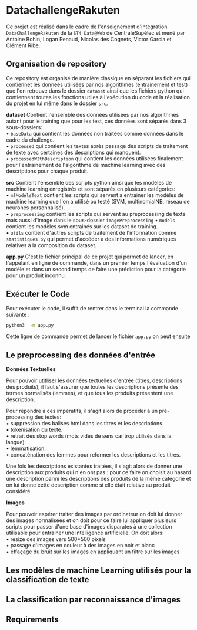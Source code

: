 # DatachallengeRakuten

Ce projet est réalisé dans le cadre de l'enseignement d'intégration `DataChallengeRakuten` de la `ST4 Data@Web` de CentraleSupélec et mené par Antoine Bohin, Logan Renaud, Nicolas des Cognets, Victor Garcia et Clément Ribe. 

## Organisation de repository 

Ce repository est organisé de manière classique en séparant les fichiers qui contiennet les données utilisées par nos algorithmes (entrainement et test) que l'on retrouve dans le dossier `dataset` ainsi que les fichiers python qui contiennent toutes les fonctions utiles à l'exécution du code et la réalisation du projet en lui même dans le dossier `src`. 

**dataset**
Contient l'ensemble des données utilisées par nos algorithmes autant pour le training que pour les test, ces données sont séparés dans 3 sous-dossiers:  
    • `baseData` qui contient les données non traitées comme données dans le cadre du challenge.  
    • `processed` qui contient les textes après passage des scripts de traitement de texte avec certaines des descriptions qui manquent.   
    • `processedWIthDescription` qui contient les données utilisées finalement pour l'entrainement de l'algorithme de machine learning avec des descriptions pour chaque produit.  

**src**
Contient l'ensemble des scripts python ainsi que les modèles de machine learning enregistrés et sont séparés en plusieurs catégories:  
    • `mlModelsText` contient les scripts qui servent à entrainer les modèles de machine learning que l'on a utilisé ou testé (SVM, multinomialNB, réseau de neurones personnalisé).  
    • `preprocessing` contient les scripts qui servent au preprocessing de texte mais aussi d'image dans le sous-dossier `imagePreprocessing`
    • `models` contient les modèles svm entrainés sur les dataset de training.  
    • `utils` contient d'autres scripts de traitement de l'information comme `statistiques.py` qui permet d'accéder à des informations numériques relatives à la composition du dataset.

**app.py**
C'est le fichier principal de ce projet qui permet de lancer, en l'appelant en ligne de commande, dans un premier temps l'évaluation d'un modèle et dans un second temps de faire une prédiction pour la catégorie pour un produit inconnu. 

## Exécuter le Code 

Pour exécuter le code, il suffit de rentrer dans le terminal la commande suivante :  

```bash
python3  -m app.py
```

Cette ligne de commande permet de lancer le fichier `app.py` on peut ensuite

## Le preprocessing des données d'entrée

**Données Textuelles**  

Pour pouvoir utitliser les données textuelles d'entrée (titres, descriptions des produits), il faut s'assurer que toutes les descriptions présente des termes normalisés (lemmes), et que tous les produits présentent une description. 

Pour répondre à ces impératifs, il s'agit alors de procéder à un pré-processing des textes:    
    • suppression des balises html dans les titres et les descriptions.   
    • tokenisation du texte.  
    • retrait des stop words (mots vides de sens car trop utilisés dans la langue).  
    • lemmatisation.  
    • concaténation des lemmes pour reformer les descriptions et les titres.  

Une fois les descriptions existantes traitées, il s'agit alors de donner une description aux produits qui n'en ont pas : pour ce faire on choisit au hasard une description parmi les descriptions des produits de la même catégorie et on lui donne cette description comme si elle était relative au produit considéré.

**Images**

Pour pouvoir espérer traiter des images par ordinateur on doit lui donner des images normalisées et on doit pour ce faire lui appliquer plusieurs scripts pour passer d'une base d'images disparates à une collection utilisable pour entrainer une intelligence artificielle. On doit alors:   
    • resize des images vers 500*500 pixels  
    • passage d'images en couleur à des images en noir et blanc  
    • effaçage du bruit sur les images en appliquant un filtre sur les images

## Les modèles de machine Learning utilisés pour la classification de texte 

## La classification par reconnaissance d'images 

## Requirements 